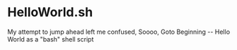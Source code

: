 # HelloWorld.sh
My attempt to jump ahead left me confused, Soooo, Goto Beginning -- Hello World as a "bash" shell script
